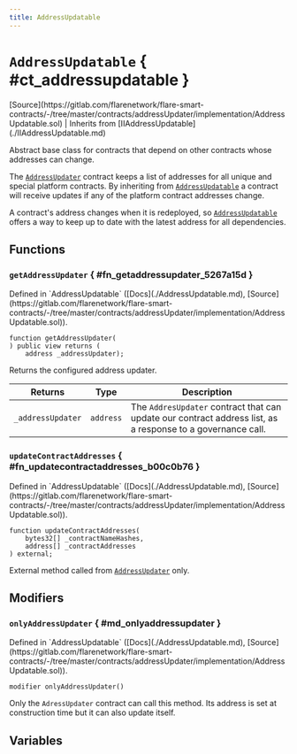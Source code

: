 ```yaml
---
title: AddressUpdatable
---
```


<!-- This is an autogenerated file. Do not edit! -->

# `AddressUpdatable` { #ct_addressupdatable }

<div class="api-node-source" markdown>
[Source](https://gitlab.com/flarenetwork/flare-smart-contracts/-/tree/master/contracts/addressUpdater/implementation/AddressUpdatable.sol) | Inherits from [IIAddressUpdatable](./IIAddressUpdatable.md)
</div>

<div class="api-node-internal" markdown>

Abstract base class for contracts that depend on other contracts whose addresses can change.

The [`AddressUpdater`](./AddressUpdater.md) contract keeps a list of addresses for all unique and special
platform contracts. By inheriting from [`AddressUpdatable`](./AddressUpdatable.md) a contract will receive updates
if any of the platform contract addresses change.

A contract's address changes when it is redeployed, so [`AddressUpdatable`](./AddressUpdatable.md) offers a way
to keep up to date with the latest address for all dependencies.

</div>

<div class="api-node-type" markdown>

## Functions

<div class="api-node" markdown>

### `getAddressUpdater` { #fn_getaddressupdater_5267a15d }

<div class="api-node-source" markdown>
Defined in `AddressUpdatable` ([Docs](./AddressUpdatable.md), [Source](https://gitlab.com/flarenetwork/flare-smart-contracts/-/tree/master/contracts/addressUpdater/implementation/AddressUpdatable.sol)).
</div>

<div class="api-node-internal" markdown>

```solidity
function getAddressUpdater(
) public view returns (
    address _addressUpdater);
```

Returns the configured address updater.

| Returns | Type | Description |
| ------- | ---- | ----------- |
| `_addressUpdater` | `address` | The `AddresUpdater` contract that can update our contract address list, as a response to a governance call. |
</div>
</div>

<div class="api-node" markdown>

### `updateContractAddresses` { #fn_updatecontractaddresses_b00c0b76 }

<div class="api-node-source" markdown>
Defined in `AddressUpdatable` ([Docs](./AddressUpdatable.md), [Source](https://gitlab.com/flarenetwork/flare-smart-contracts/-/tree/master/contracts/addressUpdater/implementation/AddressUpdatable.sol)).
</div>

<div class="api-node-internal" markdown>

```solidity
function updateContractAddresses(
    bytes32[] _contractNameHashes,
    address[] _contractAddresses
) external;
```

External method called from [`AddressUpdater`](./AddressUpdater.md) only.

</div>
</div>

</div>

<div class="api-node-type" markdown>

## Modifiers

<div class="api-node" markdown>

### `onlyAddressUpdater` { #md_onlyaddressupdater }

<div class="api-node-source" markdown>
Defined in `AddressUpdatable` ([Docs](./AddressUpdatable.md), [Source](https://gitlab.com/flarenetwork/flare-smart-contracts/-/tree/master/contracts/addressUpdater/implementation/AddressUpdatable.sol)).
</div>

<div class="api-node-internal" markdown>

```solidity
modifier onlyAddressUpdater()
```

Only the `AdressUpdater` contract can call this method.
Its address is set at construction time but it can also update itself.

</div>
</div>

</div>

<div class="api-node-type" markdown>

## Variables

</div>

